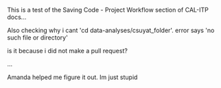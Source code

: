This is a test of the Saving Code - Project Workflow section of CAL-ITP docs...

Also checking why i cant 'cd data-analyses/csuyat_folder'. error says 'no such file or directory'

is it because i did not make a pull request?

...

Amanda helped me figure it out. Im just stupid